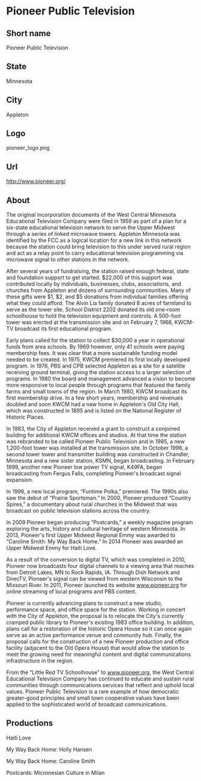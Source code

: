 # Pioneer Public Television

## Short name

Pioneer Public Television

## State

Minnesota

## City

Appleton

## Logo

pioneer\_logo.png

## Url

http://www.pioneer.org/

## About

The original incorporation documents of the West Central Minnesota
Educational Television Company were filed in 1959 as part of a plan for a six-state
educational television network to serve the Upper Midwest through a series of
linked microwave towers. Appleton Minnesota was identified by the FCC as a logical
location for a new link in this network because the station could bring television
to this under served rural region and act as a relay point to carry educational
television programming via microwave signal to other stations in the network.

After
several years of fundraising, the station raised enough federal, state and foundation
support to get started.  $22,000 of this support was contributed locally by individuals,
businesses, clubs, associations, and churches from Appleton and dozens of surrounding
communities. Many of these gifts were $1, $2, and $5 donations from individual
families offering what they could afford.  The Alvin Lia family donated 8 acres
of farmland to serve as the tower site.   School District 2202 donated its old
one-room schoolhouse to hold the television equipment and controls.  A 500-foot
tower was erected at the transmission site and on February 7, 1966, KWCM-TV broadcast
its first educational program. 

Early plans called for the station to collect
$30,000 a year in operational funds from area schools.  By 1969 however, only
41 schools were paying membership fees.  It was clear that a more sustainable
funding model needed to be created.  In 1975, KWCM premiered its first locally
developed program. In 1976, PBS and CPB selected Appleton as a site for a satellite
receiving ground terminal, giving the station access to a larger selection of
programs.  In 1980 the board and management advanced a vision to become more responsive
to local people through programs that featured the family farms and small towns
of the region. In March 1980, KWCM broadcast its first membership drive.   In
a few short years, membership and revenues doubled and soon KWCM had a new home
in Appleton's Old City Hall, which was constructed in 1895 and is listed on the
National Register of Historic Places.

In 1983,  the City of Appleton received
a grant to construct a conjoined building for additional KWCM offices and studios.
At that time the station was rebranded to be called Pioneer Public Television
and in 1985, a new 1,200-foot tower was installed at the transmission site.  In
October 1996, a second tower tower and transmitter building was constructed in
Chandler, Minnesota and a new sister station, KSMN, began broadcasting. In February
1999, another new Pioneer low power TV signal, K49FA, began broadcasting from
Fergus Falls, completing Pioneer's broadcast signal expansion. 

In  1996, a  new
local program, “Funtime Polka,” premiered. The 1990s also saw the debut of  “Prairie
Sportsman.” In 2000, Pioneer produced “Country Spires,”  a documentary about rural
churches in the Midwest that was broadcast on public television stations across
the country. 

In 2009 Pioneer began producing “Postcards,”  a weekly magazine
program exploring the arts, history and cultural heritage of western Minnesota.
In 2013, Pioneer's first Upper Midwest Regional Emmy was awarded to “Caroline
Smith: My Way Back Home.”  In 2014 Pioneer was awarded an Upper Midwest Emmy for
Haiti Love.

As a result of the conversion to digital TV, which was completed in
2010, Pioneer now broadcasts four digital channels to a viewing area that reaches
from Detroit Lakes, MN to Rock Rapids, IA.  Through Dish Network and DirecTV,
Pioneer's signal can be viewed from western Wisconsin to the Missouri River.  In
2011, Pioneer launched its website www.pioneer.org for online streaming of local
programs and PBS content.

Pioneer is currently  advancing plans to construct
a new studio, performance space, and office space for the station. Working in
concert with the City of Appleton, the proposal is to relocate the City's currently
cramped public library to Pioneer's existing 1983 office building. In addition,
plans call for a restoration of the historic Opera House so it can once again
serve as an active performance venue and community hub. Finally, the proposal
calls for the construction of a new Pioneer production and office facility (adjacent
to the Old Opera House) that would allow the station to meet the growing need
for meaningful content and digital communications infrastructure in the region.

From
the “Little Red TV Schoolhouse” to www.pioneer.org, the West Central Educational
Television Company has continued to educate and sustain rural communities through
communications services that reflect and uphold local values. Pioneer Public Television
is a rare example of how democratic greater-good principles and small town cooperative
values have been applied to the sophisticated world of broadcast communications. 


## Productions

Haiti Love

My Way Back Home:  Holly Hansen

My Way Back Home:
Caroline Smith

Postcards: Micronesian Culture in Milan

